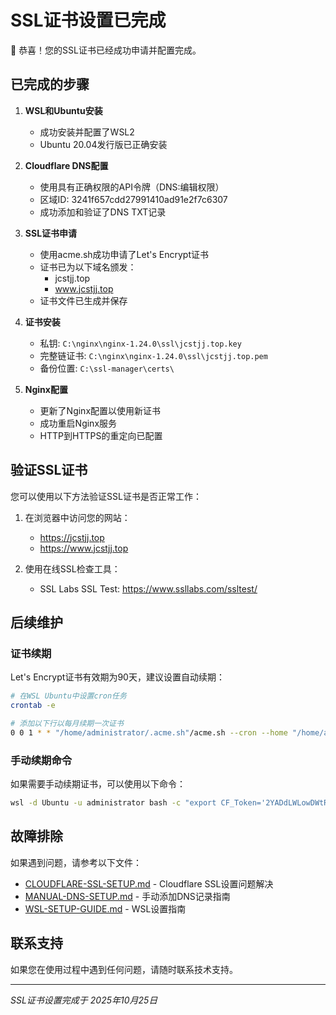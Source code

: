 # SSL证书设置已完成

🎉 恭喜！您的SSL证书已经成功申请并配置完成。

## 已完成的步骤

1. **WSL和Ubuntu安装**
   - 成功安装并配置了WSL2
   - Ubuntu 20.04发行版已正确安装

2. **Cloudflare DNS配置**
   - 使用具有正确权限的API令牌（DNS:编辑权限）
   - 区域ID: 3241f657cdd27991410ad91e2f7c6307
   - 成功添加和验证了DNS TXT记录

3. **SSL证书申请**
   - 使用acme.sh成功申请了Let's Encrypt证书
   - 证书已为以下域名颁发：
     - jcstjj.top
     - www.jcstjj.top
   - 证书文件已生成并保存

4. **证书安装**
   - 私钥: `C:\nginx\nginx-1.24.0\ssl\jcstjj.top.key`
   - 完整链证书: `C:\nginx\nginx-1.24.0\ssl\jcstjj.top.pem`
   - 备份位置: `C:\ssl-manager\certs\`

5. **Nginx配置**
   - 更新了Nginx配置以使用新证书
   - 成功重启Nginx服务
   - HTTP到HTTPS的重定向已配置

## 验证SSL证书

您可以使用以下方法验证SSL证书是否正常工作：

1. 在浏览器中访问您的网站：
   - https://jcstjj.top
   - https://www.jcstjj.top

2. 使用在线SSL检查工具：
   - SSL Labs SSL Test: https://www.ssllabs.com/ssltest/

## 后续维护

### 证书续期
Let's Encrypt证书有效期为90天，建议设置自动续期：

```bash
# 在WSL Ubuntu中设置cron任务
crontab -e

# 添加以下行以每月续期一次证书
0 0 1 * * "/home/administrator/.acme.sh"/acme.sh --cron --home "/home/administrator/.acme.sh" > /dev/null
```

### 手动续期命令
如果需要手动续期证书，可以使用以下命令：

```bash
wsl -d Ubuntu -u administrator bash -c "export CF_Token='2YADdLWLowDWtRdfSEmhhzEEKZCXGnB42KXVTtFi'; export CF_Email='guanyu432hz@gmail.com'; ~/.acme.sh/acme.sh --renew -d jcstjj.top -d www.jcstjj.top"
```

## 故障排除

如果遇到问题，请参考以下文件：
- [CLOUDFLARE-SSL-SETUP.md](file:///c:/Users/Administrator/jucaizhongfa/CLOUDFLARE-SSL-SETUP.md) - Cloudflare SSL设置问题解决
- [MANUAL-DNS-SETUP.md](file:///c:/Users/Administrator/jucaizhongfa/MANUAL-DNS-SETUP.md) - 手动添加DNS记录指南
- [WSL-SETUP-GUIDE.md](file:///c:/Users/Administrator/jucaizhongfa/WSL-SETUP-GUIDE.md) - WSL设置指南

## 联系支持

如果您在使用过程中遇到任何问题，请随时联系技术支持。

---
*SSL证书设置完成于 2025年10月25日*
